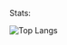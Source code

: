 Stats:

![Top Langs](https://github-readme-stats.vercel.app/api/top-langs/?username=marshallovski&layout=compact&theme=dark&count_private=true)

